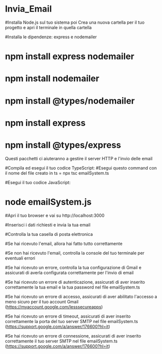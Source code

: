 # Invia_Email

#Installa  Node.js  sul tuo sistema poi Crea una nuova cartella per il tuo progetto e apri il terminale in quella cartella

#Installa le dipendenze: express e nodemailer
# npm install express nodemailer
# npm install nodemailer
# npm install @types/nodemailer
# npm install express
# npm install @types/express

Questi pacchetti ci aiuteranno a gestire il server HTTP e l'invio delle email

#Compila ed esegui il tuo codice TypeScript:
#Esegui questo command con il nome del file creato in ts = npx tsc emailSystem.ts

#Esegui il tuo codice JavaScript:
# node emailSystem.js

#Apri il tuo browser e vai su http://localhost:3000

#Inserisci i dati richiesti e invia la tua email

#Controlla la tua casella di posta elettronica

#Se hai ricevuto l'email, allora hai fatto tutto correttamente

#Se non hai ricevuto l'email, controlla la console del tuo terminale per eventuali errori

#Se hai ricevuto un errore, controlla la tua configurazione di Gmail e assicurati di averla configurata correttamente per l'invio di email

#Se hai ricevuto un errore di autenticazione, assicurati di aver inserito correttamente la tua email e la tua password nel file emailSystem.ts

#Se hai ricevuto un errore di accesso, assicurati di aver abilitato l'accesso a meno sicuro per il tuo account Gmail (https://myaccount.google.com/lesssecureapps)

#Se hai ricevuto un errore di timeout, assicurati di aver inserito correttamente la porta del tuo server SMTP nel file emailSystem.ts (https://support.google.com/a/answer/176600?hl=it)

#Se hai ricevuto un errore di connessione, assicurati di aver inserito correttamente il tuo server SMTP nel file emailSystem.ts (https://support.google.com/a/answer/176600?hl=it)




